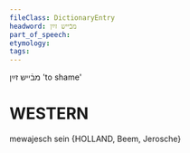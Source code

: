 ```yaml
---
fileClass: DictionaryEntry
headword: מבֿייש זײַן
part_of_speech: 
etymology: 
tags: 
---
```

מבֿייש זײַן
'to shame'

WESTERN
========

mewajesch sein {HOLLAND, Beem, Jerosche}